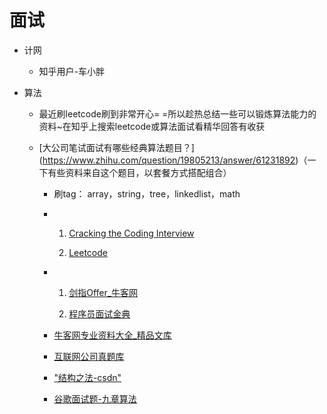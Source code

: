  # 面试

 + 计网
    * 知乎用户-车小胖

 + 算法
 
    * 最近刷leetcode刷到非常开心= =所以趁热总结一些可以锻炼算法能力的资料~在知乎上搜索leetcode或算法面试看精华回答有收获

    * [大公司笔试面试有哪些经典算法题目？]
    (https://www.zhihu.com/question/19805213/answer/61231892)（一下有些资料来自这个题目，以套餐方式搭配组合）

        + 刷tag： array，string，tree，linkedlist，math

        + 
            1. [Cracking the Coding Interview](https://inspirit.net.in/books/placements/Cracking%20the%20Coding%20Interview.pdf)

            2. [Leetcode](www.leetcode.com)
        
        + 
            1. [剑指Offer_牛客网](https://www.nowcoder.com/ta/coding-interviews)
            
            2. [程序员面试金典](https://www.nowcoder.com/ta/coding-interviews)

        + [牛客网专业资料大全_精品文库](https://wenku.baidu.com/org/view?org=nowcoder&tab=1&od=1&view=0&pay=0&cid=177)

        + [互联网公司真题库](https://www.nowcoder.com/contestRoom)


        + ["结构之法-csdn"](http://blog.csdn.net/v_JULY_v)

        + [谷歌面试题-九章算法](https://mp.weixin.qq.com/s?__biz=MzA5MzE4MjgyMw==&mid=2649456756&idx=1&sn=cd778e01d617cb98c2090175b816f7db&chksm=887eee7cbf09676a11987612f0c17ad3df3a98065fa396d20fe78dafdbc7e0a1b7927728e983&mpshare=1&scene=1&srcid=0317NF9Pt1G4sPfgahi8ICcA&key=a6c5bc40efb6869fb4943271536e9c07650db36934d692ba00ea6cae21da44f6106de3c74aa4091345e5de4fba5da562ba0a6259c26c2065893a119e24f4211f3102c547f57cefb1ebf17b2fd93221b5&ascene=0&uin=MTUyMzg3NjAwMA%3D%3D&devicetype=iMac+MacBookAir7%2C1+OSX+OSX+10.12.3+build(16D32)&version=12020010&nettype=WIFI&fontScale=100&pass_ticket=0AiIToHJN8yqpuqRAsA5PaaQMJr8KtvlnZ2EqkX0zx%2BEZweRvHKyF%2ByjmycpUbVn)
